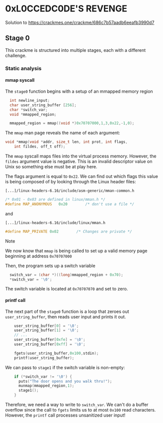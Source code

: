 # 0xL0CCEDC0DE'S REVENGE
Solution to https://crackmes.one/crackme/686c7b57aadb6eeafb3990d7

## Stage 0
This crackme is structured into multiple stages, each with a different challenge.
### Static analysis
#### mmap syscall
The `stage0` function begins with a setup of an mmapped memory region
```c
  int newline_input;
  char user_string_buffer [256];
  char *switch_var;
  void *mmapped_region;

  mmapped_region = mmap((void *)0x70707000,1,3,0x22,-1,0);
```

The `mmap` man page reveals the name of each argument:
```c
void *mmap(void *addr, size_t len, int prot, int flags, 
    int fildes, off_t off);
```

The `mmap` syscall maps files into the virtual process memory. However, the
`fildes` argument value is negative. This is an invalid descriptor value on Unix
so something else must be at play here.

The flags argument is equal to `0x22`. We can find out which flags this value is
being composed of by looking through the Linux header files:

`[...]/linux-headers-6.16/include/asm-generic/mman-common.h`
```c
/* 0x01 - 0x03 are defined in linux/mman.h */
#define MAP_ANONYMOUS	0x20		/* don't use a file */
```

and

`[...]/linux-headers-6.16/include/linux/mman.h`
```c
#define MAP_PRIVATE	0x02		/* Changes are private */
```

> [!NOTE]
> We now know that `mmap` is being called to set up a valid memory page beginning
> at address `0x70707000`

Then, the program sets up a switch variable

```c
  switch_var = (char *)((long)mmapped_region + 0x70);
  *switch_var = '\0';
```

The switch variable is located at `0x70707070` and set to zero.

#### printf call
The next part of the `stage0` function is a loop that zeroes out
`user_string_buffer`, then reads user input and prints it out.

```c
    user_string_buffer[0] = '\0';
    user_string_buffer[1] = '\0';
    // ...
    user_string_buffer[0xfe] = '\0';
    user_string_buffer[0xff] = '\0';

    fgets(user_string_buffer,0x100,stdin);
    printf(user_string_buffer);
```

We can pass to `stage1` if the switch variable is non-empty:

```c
    if (*switch_var != '\0') {
      puts("The door opens and you walk thru!");
      munmap(mmapped_region,1);
      stage1();
    }
```

Therefore, we need a way to write to `switch_var`.
We can't do a buffer overflow since the call to `fgets` limits us to at most
`0x100` read characters. However, the `printf` call processes unsanitized user
input!
